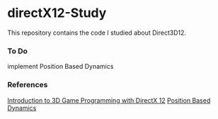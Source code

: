 # directX12-Study

This repository contains the code I studied about Direct3D12.


### To Do
implement Position Based Dynamics

### References
[Introduction to 3D Game Programming with DirectX 12](https://github.com/d3dcoder/d3d12book)
[Position Based Dynamics](https://matthias-research.github.io/pages/publications/posBasedDyn.pdf)
